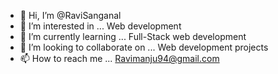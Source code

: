 - 👋 Hi, I’m @RaviSanganal
- 👀 I’m interested in ... Web development
- 🌱 I’m currently learning ... Full-Stack web development
- 💞️ I’m looking to collaborate on ... Web development projects
- 📫 How to reach me ... Ravimanju94@gmail.com

<!---
RaviSanganal/RaviSanganal is a ✨ special ✨ repository because its `README.md` (this file) appears on your GitHub profile.
You can click the Preview link to take a look at your changes.
--->
